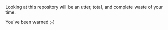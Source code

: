 
Looking at this repository will be an utter, total, and complete waste of your time.

You've been warned ;-)
